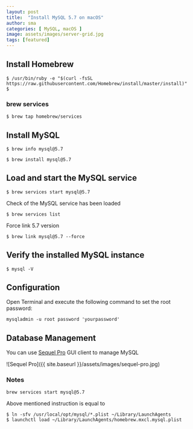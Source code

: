 ```yaml
---
layout: post
title:  "Install MySQL 5.7 on macOS"
author: sma
categories: [ MySQL, macOS ]
image: assets/images/server-grid.jpg
tags: [featured]
---
```


## Install Homebrew
```
$ /usr/bin/ruby -e "$(curl -fsSL https://raw.githubusercontent.com/Homebrew/install/master/install)"
$
```

###  brew services
```
$ brew tap homebrew/services
```

## Install MySQL
```
$ brew info mysql@5.7
```

```
$ brew install mysql@5.7
```


## Load and start the MySQL service
```
$ brew services start mysql@5.7
```

Check of the MySQL service has been loaded 
```
$ brew services list
```

Force link 5.7 version
```
$ brew link mysql@5.7 --force
```

## Verify the installed MySQL instance

```
$ mysql -V
```

## Configuration

Open Terminal and execute the following command to set the root password:
```
mysqladmin -u root password 'yourpassword'
```

## Database Management

You can use [Sequel Pro](http://www.sequelpro.com/) GUI client to manage MySQL

![Sequel Pro]({{ site.baseurl }}/assets/images/sequel-pro.jpg)



### Notes

```
brew services start mysql@5.7
````
Above mentioned instruction is equal to 

```
$ ln -sfv /usr/local/opt/mysql/*.plist ~/Library/LaunchAgents
$ launchctl load ~/Library/LaunchAgents/homebrew.mxcl.mysql.plist
```

